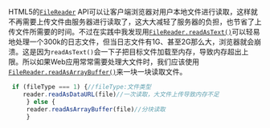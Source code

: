 ﻿HTML5的[`FileReader`](https://developer.mozilla.org/en/docs/Web/API/FileReader) API可以让客户端浏览器对用户本地文件进行读取，这样就不再需要上传文件由服务器进行读取了，这大大减轻了服务器的负担，也节省了上传文件所需要的时间。不过在实践中我发现用[`FileReader.readAsText()`](https://developer.mozilla.org/en-US/docs/Web/API/FileReader/readAsText)可以轻易地处理一个300k的日志文件，但当日志文件有1G、甚至2G那么大，浏览器就会崩溃。这是因为`readAsText()`会一下子把目标文件加载至内存，导致内存超出上限。所以如果Web应用常常需要处理大文件时，我们应该使用[`FileReader.readAsArrayBuffer()`](https://developer.mozilla.org/en-US/docs/Web/API/FileReader/readAsArrayBuffer)来一块一块读取文件。

```js
 if (fileType === 1) {//fileType:文件类型
	reader.readAsDataURL(file)//一次读取，大文件上传导致内存不足
     } else {
     reader.readAsArrayBuffer(file)//分块读取
     }
```

